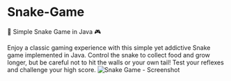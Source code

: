 # Snake-Game

🐍 Simple Snake Game in Java 🎮  

Enjoy a classic gaming experience with this simple yet addictive Snake game implemented in Java. Control the snake to collect food and grow longer, but be careful not to hit the walls or your own tail! Test your reflexes and challenge your high score.
![Snake Game - Screenshot](https://github.com/samara6855/Snake-Game/assets/101248119/6a5ef6c3-faa1-433b-ab73-dab52a78d1a0)
